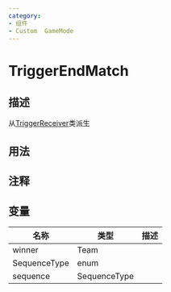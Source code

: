 ```yaml
---
category: 
- 组件
- Custom  GameMode
---
```

# TriggerEndMatch
## 描述
从[TriggerReceiver](./TriggerReceiver.md)类派生
## 用法

## 注释

## 变量
| 名称 | 类型 | 描述 |
| ----------- | ----------- | ----------- |
| winner | Team |  |  
| SequenceType | enum |  |  
| sequence | SequenceType |  |  
